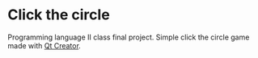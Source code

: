 # Click the circle

Programming language II class final project. Simple click the circle game made with [Qt Creator](https://www.qt.io/product/development-tools). 
